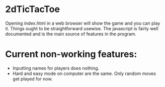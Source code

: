 # 2dTicTacToe

Opening index.html in a web browser will show the game and you can play it. Things ought to be straightforward usewise. The javascript is fairly well documented and is the main source of features in the program.

# Current non-working features: 
- Inputting names for players does nothing.
- Hard and easy mode on computer are the same. Only random moves get played for now.

